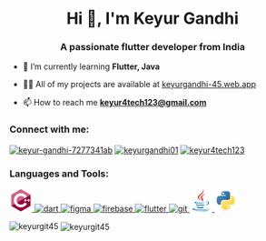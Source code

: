 <h1 align="center">Hi 👋, I'm Keyur Gandhi</h1>
<h3 align="center">A passionate flutter developer from India</h3>

- 🌱 I’m currently learning **Flutter, Java**

- 👨‍💻 All of my projects are available at [keyurgandhi-45.web.app](keyurgandhi-45.web.app)

- 📫 How to reach me **keyur4tech123@gmail.com**

<h3 align="left">Connect with me:</h3>
<p align="left">
<a href="https://linkedin.com/in/keyur-gandhi-7277341ab" target="blank"><img align="center" src="https://raw.githubusercontent.com/rahuldkjain/github-profile-readme-generator/master/src/images/icons/Social/linked-in-alt.svg" alt="keyur-gandhi-7277341ab" height="30" width="40" /></a>
<a href="https://instagram.com/keyurgandhi01" target="blank"><img align="center" src="https://raw.githubusercontent.com/rahuldkjain/github-profile-readme-generator/master/src/images/icons/Social/instagram.svg" alt="keyurgandhi01" height="30" width="40" /></a>
<a href="https://www.hackerrank.com/keyur4tech123" target="blank"><img align="center" src="https://raw.githubusercontent.com/rahuldkjain/github-profile-readme-generator/master/src/images/icons/Social/hackerrank.svg" alt="keyur4tech123" height="30" width="40" /></a>
</p>

<h3 align="left">Languages and Tools:</h3>
<p align="left"> <a href="https://www.w3schools.com/cpp/" target="_blank"> <img src="https://raw.githubusercontent.com/devicons/devicon/master/icons/cplusplus/cplusplus-original.svg" alt="cplusplus" width="40" height="40"/> </a> <a href="https://dart.dev" target="_blank"> <img src="https://www.vectorlogo.zone/logos/dartlang/dartlang-icon.svg" alt="dart" width="40" height="40"/> </a> <a href="https://www.figma.com/" target="_blank"> <img src="https://www.vectorlogo.zone/logos/figma/figma-icon.svg" alt="figma" width="40" height="40"/> </a> <a href="https://firebase.google.com/" target="_blank"> <img src="https://www.vectorlogo.zone/logos/firebase/firebase-icon.svg" alt="firebase" width="40" height="40"/> </a> <a href="https://flutter.dev" target="_blank"> <img src="https://www.vectorlogo.zone/logos/flutterio/flutterio-icon.svg" alt="flutter" width="40" height="40"/> </a> <a href="https://git-scm.com/" target="_blank"> <img src="https://www.vectorlogo.zone/logos/git-scm/git-scm-icon.svg" alt="git" width="40" height="40"/> </a> <a href="https://www.java.com" target="_blank"> <img src="https://raw.githubusercontent.com/devicons/devicon/master/icons/java/java-original.svg" alt="java" width="40" height="40"/> </a> <a href="https://www.python.org" target="_blank"> <img src="https://raw.githubusercontent.com/devicons/devicon/master/icons/python/python-original.svg" alt="python" width="40" height="40"/> </a> </p>

<p><img align="left" src="https://github-readme-stats.vercel.app/api/top-langs?username=keyurgit45&show_icons=true&locale=en&layout=compact" alt="keyurgit45" /></p>

<p>&nbsp;<img align="center" src="https://github-readme-stats.vercel.app/api?username=keyurgit45&show_icons=true&locale=en" alt="keyurgit45" /></p>
